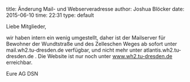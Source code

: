 title: Änderung Mail- und Webserveradresse
author: Joshua Blöcker
date: 2015-06-10
time: 22:31
type: default

Liebe Mitglieder,

wir haben intern ein wenig umgestellt, daher ist der Mailserver für Bewohner der Wundtstraße und des Zelleschen Weges ab sofort unter mail.wh2.tu-dresden.de verfügbar, und nicht mehr unter atlantis.wh2.tu-dresden.de . Die Website ist nur noch unter www.wh2.tu-dresden.de erreichbar.

Eure AG DSN
